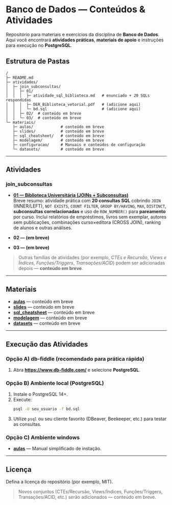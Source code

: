 # Banco de Dados — Conteúdos & Atividades

Repositório para materiais e exercícios da disciplina de **Banco de Dados**. Aqui você encontrará **atividades práticas**, **materiais de apoio** e instruções para execução no **PostgreSQL**.

## Estrutura de Pastas

```text
/
├─ README.md
├─ atividades/
│  ├─ join_subconsultas/
│  │  ├─ 01/
│  │  │  ├─ atividade_sql_biblioteca.md   # enunciado + 20 SQLs respondidas
│  │  │  ├─ DER_Biblioteca_vetorial.pdf   # (adicione aqui)
│  │  │  └─ bd.sql                        # (adicione aqui)
│  │  ├─ 02/  # conteúdo em breve
│  │  └─ 03/  # conteúdo em breve
└─ materiais/
   ├─ aulas/            # conteúdo em breve
   ├─ slides/           # conteúdo em breve
   ├─ sql_cheatsheet/   # conteúdo em breve
   ├─ modelagem/        # conteúdo em breve
   ├─ configuracao/     # Manuais e conteúdos de configuração
   └─ datasets/         # conteúdo em breve
```

---

## Atividades

### join_subconsultas
- **[01 — Biblioteca Universitária (JOINs + Subconsultas)](atividades/join_subconsultas/01/README.md)**  
  Breve resumo: atividade prática com **20 consultas SQL** cobrindo `JOIN` (INNER/LEFT), `NOT EXISTS`, `COUNT FILTER`, `GROUP BY/HAVING`, `MAX`, `DISTINCT`, **subconsultas correlacionadas** e uso de `ROW_NUMBER()` para **pareamento** por curso. Inclui relatórios de empréstimos, livros sem exemplar, autores sem publicações, combinações curso×editora (CROSS JOIN), ranking de alunos e outras análises.

- **02 — (em breve)**  
- **03 — (em breve)**  

> Outras famílias de atividades (por exemplo, *CTEs e Recursão*, *Views e Índices*, *Funções/Triggers*, *Transações/ACID*) podem ser adicionadas depois — **conteúdo em breve**.

---

## Materiais

- **[aulas](materiais/aulas/README.md)** — conteúdo em breve  
- **[slides](materiais/slides/README.md)** — conteúdo em breve  
- **[sql_cheatsheet](materiais/sql_cheatsheet/README.md)** — conteúdo em breve  
- **[modelagem](materiais/modelagem/README.md)** — conteúdo em breve  
- **[datasets](materiais/datasets/README.md)** — conteúdo em breve  

---

## Execução das Atividades

### Opção A) db-fiddle (recomendado para prática rápida)
1. Abra **https://www.db-fiddle.com/** e selecione **PostgreSQL**.

### Opção B) Ambiente local (PostgreSQL)
1. Instale o PostgreSQL 14+.
2. Execute:
   ```bash
   psql -U seu_usuario -f bd.sql
   ```
3. Utilize `psql` ou seu cliente favorito (DBeaver, Beekeeper, etc.) para testar as consultas.


### Opção C) Ambiente windows
- **[aulas](materiais/configuracao/instalacao_postgres.pdf)** — Manual simplificado de instação. 
---

## Licença
Defina a licença do repositório (por exemplo, MIT).


> Novos conjuntos (CTEs/Recursão, Views/Índices, Funções/Triggers, Transações/ACID, etc.) serão adicionados — conteúdo em breve.
